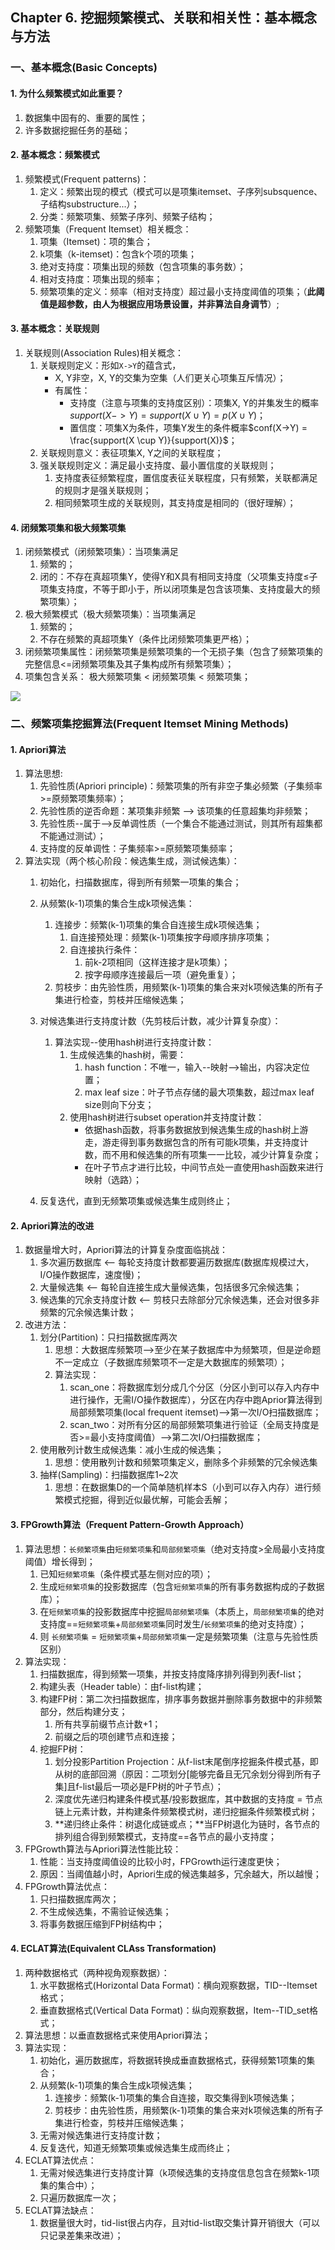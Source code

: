## Chapter 6. 挖掘频繁模式、关联和相关性：基本概念与方法

<h3 id='6.1.'>一、基本概念(Basic Concepts)</h3>

<h4 id='6.1.1.'>1. 为什么频繁模式如此重要？</h4>

1. 数据集中固有的、重要的属性；
2. 许多数据挖掘任务的基础；

<h4 id='6.1.2.'>2. 基本概念：频繁模式</h4>

1. 频繁模式(Frequent patterns)：
    1. 定义：频繁出现的模式（模式可以是项集itemset、子序列subsquence、子结构substructure...）；
    2. 分类：频繁项集、频繁子序列、频繁子结构；
2. 频繁项集（Frequent Itemset）相关概念：
    1. 项集（Itemset)：项的集合；
    2. k项集（k-itemset)：包含k个项的项集；
    3. 绝对支持度：项集出现的频数（包含项集的事务数）；
    4. 相对支持度：项集出现的频率；
    5. 频繁项集的定义：频率（相对支持度）超过最小支持度阈值的项集；（**此阈值是超参数，由人为根据应用场景设置，并非算法自身调节**）;

<h4 id='6.1.3.'>3. 基本概念：关联规则</h4>

1. 关联规则(Association Rules)相关概念：
    1. 关联规则定义：形如`X->Y`的蕴含式，
        + X, Y非空，X, Y的交集为空集（人们更关心项集互斥情况）；
        + 有属性：
            + 支持度（注意与项集的支持度区别）：项集X, Y的并集发生的概率$support(X->Y) = support(X \cup Y) = p(X \cup Y)$；
            + 置信度：项集X为条件，项集Y发生的条件概率$conf(X->Y) = \frac{support(X \cup Y)}{support(X)}$；
    2. 关联规则意义：表征项集X, Y之间的关联程度； 
    3. 强关联规则定义：满足最小支持度、最小置信度的关联规则；
        1. 支持度表征频繁程度，置信度表征关联程度，只有频繁，关联都满足的规则才是强关联规则；
        2. 相同频繁项生成的关联规则，其支持度是相同的（很好理解）；


<h4 id='6.1.4.'>4. 闭频繁项集和极大频繁项集</h4>

1. 闭频繁模式（闭频繁项集）：当项集满足
    1. 频繁的；
    2. 闭的：不存在真超项集Y，使得Y和X具有相同支持度（父项集支持度$\le$子项集支持度，不等于即小于，所以闭项集是包含该项集、支持度最大的频繁项集）；
2. 极大频繁模式（极大频繁项集）：当项集满足
    1. 频繁的；
    2. 不存在频繁的真超项集Y（条件比闭频繁项集更严格）；
3. 闭频繁项集属性：闭频繁项集是频繁项集的一个无损子集（包含了频繁项集的完整信息<=闭频繁项集及其子集构成所有频繁项集）；
4. 项集包含关系： 极大频繁项集 < 闭频繁项集 < 频繁项集；
  
  ![](./img/itemset_relations.png)

<h3 id='6.2.'>二、频繁项集挖掘算法(Frequent Itemset Mining Methods)</h3>

<h4 id='6.2.1.'>1. Apriori算法</h4>

1. 算法思想:
    1. 先验性质(Apriori principle)：频繁项集的所有非空子集必频繁（子集频率>=原频繁项集频率）；
    2. 先验性质的逆否命题：某项集非频繁 --> 该项集的任意超集均非频繁；
    3. 先验性质--属于-->反单调性质（一个集合不能通过测试，则其所有超集都不能通过测试）；
    4. 支持度的反单调性：子集频率>=原频繁项集频率；
2. 算法实现（两个核心阶段：候选集生成，测试候选集）：
    1. 初始化，扫描数据库，得到所有频繁一项集的集合；
    2. 从频繁(k-1)项集的集合生成k项候选集：
        1. 连接步：频繁(k-1)项集的集合自连接生成k项候选集；
            1. 自连接预处理：频繁(k-1)项集按字母顺序排序项集；
            2. 自连接执行条件：
                1. 前k-2项相同（这样连接才是k项集）；
                2. 按字母顺序连接最后一项（避免重复）；
        2. 剪枝步：由先验性质，用频繁(k-1)项集的集合来对k项候选集的所有子集进行检查，剪枝并压缩候选集；
    3. 对候选集进行支持度计数（先剪枝后计数，减少计算复杂度）：
        1. 算法实现--使用hash树进行支持度计数：
            1. 生成候选集的hash树，需要：
                1. hash function：不唯一，输入--映射-->输出，内容决定位置；
                2. max leaf size：叶子节点存储的最大项集数，超过max leaf size则向下分支；
            2. 使用hash树进行subset operation并支持度计数：
                + 依据hash函数，将事务数据放到候选集生成的hash树上游走，游走得到事务数据包含的所有可能k项集，并支持度计数，而不用和候选集的所有项集一一比较，减少计算复杂度；
                + 在叶子节点才进行比较，中间节点处一直使用hash函数来进行映射（选路）；

    4. 反复迭代，直到无频繁项集或候选集生成则终止；

<h4 id='6.2.2.'>2. Apriori算法的改进</h4>

1. 数据量增大时，Apriori算法的计算复杂度面临挑战：
    1. 多次遍历数据库 <-- 每轮支持度计数都要遍历数据库(数据库规模过大，I/O操作数据库，速度慢)；
    2. 大量候选集 <-- 每轮自连接生成大量候选集，包括很多冗余候选集；
    3. 候选集的冗余支持度计数 <-- 剪枝只去除部分冗余候选集，还会对很多非频繁的冗余候选集计数；
2. 改进方法：
    1. 划分(Partition)：只扫描数据库两次
        1. 思想：大数据库频繁项—>至少在某子数据库中为频繁项，但是逆命题不一定成立（子数据库频繁项不一定是大数据库的频繁项）；
        2. 算法实现：
            1. scan_one：将数据库划分成几个分区（分区小到可以存入内存中进行操作，无需I/O操作数据库），分区在内存中跑Aprior算法得到局部频繁项集(local frequent itemset)-->第一次I/O扫描数据库；
            2. scan_two：对所有分区的局部频繁项集进行验证（全局支持度是否>=最小支持度阈值）-->第二次I/O扫描数据库；
    2. 使用散列计数生成候选集：减小生成的候选集；
        1. 思想：使用散列计数和频繁项集定义，删除多个非频繁的冗余候选集
    3. 抽样(Sampling)：扫描数据库1~2次
        1. 思想：在数据集D的一个简单随机样本S（小到可以存入内存）进行频繁模式挖掘，得到近似最优解，可能会丢解；

<h4 id='6.2.3.'>3. FPGrowth算法（Frequent Pattern-Growth Approach）</h4>

1. 算法思想：`长频繁项集`由`短频繁项集`和`局部频繁项集`（绝对支持度>全局最小支持度阈值）增长得到；
    1. 已知`短频繁项集`（条件模式基左侧对应的项）；
    2. 生成`短频繁项集`的投影数据库（包含`短频繁项集`的所有事务数据构成的子数据库）；
    3. 在`短频繁项集`的投影数据库中挖掘`局部频繁项集`（本质上，`局部频繁项集`的绝对支持度==`短频繁项集`+`局部频繁项集`同时发生/`长频繁项集`的绝对支持度）；
    4. 则 `长频繁项集` = `短频繁项集`+`局部频繁项集`一定是频繁项集（注意与先验性质区别）
2. 算法实现：
    1. 扫描数据库，得到频繁一项集，并按支持度降序排列得到列表f-list；
    2. 构建头表（Header table）：由f-list构建；
    3. 构建FP树：第二次扫描数据库，排序事务数据并删除事务数据中的非频繁部分，然后构建分支；
        1. 所有共享前缀节点计数+1；
        2. 前缀之后的项创建节点和连接；
    4. 挖掘FP树：
        1. 划分投影Partition Projection：从f-list末尾倒序挖掘条件模式基，即从树的底部回溯（原因：二项划分[能够完备且无冗余划分得到所有子集]且f-list最后一项必是FP树的叶子节点）；
        2. 深度优先递归构建条件模式基/投影数据库，其中数据的支持度 = 节点链上元素计数，并构建条件频繁模式树，递归挖掘条件频繁模式树；
        3. **递归终止条件：树退化成链或点；**当FP树退化为链时，各节点的排列组合得到频繁模式，支持度==各节点的最小支持度；
3. FPGrowth算法与Apriori算法性能比较：
    1. 性能：当支持度阈值设的比较小时，FPGrowth运行速度更快；
    2. 原因：当阈值越小时，Apriori生成的候选集越多，冗余越大，所以越慢；
4. FPGrowth算法优点：
    1. 只扫描数据库两次；
    2. 不生成候选集，不需验证候选集；
    3. 将事务数据压缩到FP树结构中；

<h4 id='6.2.4.'>4. ECLAT算法(Equivalent CLAss Transformation)</h4>

1. 两种数据格式（两种视角观察数据）：
    1. 水平数据格式(Horizontal Data Format)：横向观察数据，TID--Itemset格式；
    2. 垂直数据格式(Vertical Data Format)：纵向观察数据，Item--TID_set格式；
2. 算法思想：以垂直数据格式来使用Apriori算法；
3. 算法实现：
    1. 初始化，遍历数据库，将数据转换成垂直数据格式，获得频繁1项集的集合；
    2. 从频繁(k-1)项集的集合生成k项候选集；
        1. 连接步：频繁(k-1)项集的集合自连接，取交集得到k项候选集；
        2. 剪枝步：由先验性质，用频繁(k-1)项集的集合来对k项候选集的所有子集进行检查，剪枝并压缩候选集；
    3. 无需对候选集进行支持度计数；
    4. 反复迭代，知道无频繁项集或候选集生成而终止；　
4. ECLAT算法优点：
    1. 无需对候选集进行支持度计算（k项候选集的支持度信息包含在频繁k-1项集的集合中）；
    2. 只遍历数据库一次；
5. ECLAT算法缺点：
    1. 数据量很大时，tid-list很占内存，且对tid-list取交集计算开销很大（可以只记录差集来改进）；

